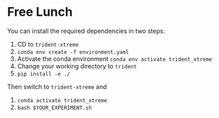 # Free Lunch

You can install the required dependencies in two steps:

1. CD to `trident-xtreme`
2. `conda env create -f environment.yaml`
3. Activate the conda environment `conda env activate trident_xtreme`
4. Change your working directory to `trident`
5. `pip install -e ./`

Then switch to `trident-xtreme` and

1. `conda activate trident_xtreme`
2. `bash $YOUR_EXPERIMENT.sh`
